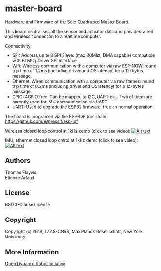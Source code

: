 # master-board
Hardware and Firmware of the Solo Quadruped Master Board. 

This board centralises all the sensor and actuator data and provides wired and wireless connection to a realtime computer.

Connectivity:

* SPI: Address up to 8 SPI Slave: (max 80Mhz, DMA capable) compatible with BLMC µDriver SPI interface
* Wifi: Wireless communication with a computer via raw ESP-NOW: round trip time of 1.2ms (including driver and OS latency) for a 127bytes message.
* Ethernet: Wired communication with a computer via raw frames: round trip time of 0.2ms (including driver and OS latency) for a 127bytes message.
* GPIO: 4GPIO free. Can be mapped to I2C, UART etc.. Two of them are curently used for IMU communication via UART
* UART: Used to upgrade the ESP32 firmware, free on normal operation.

The board is programed via the ESP-IDF tool chain https://github.com/espressif/esp-idf

Wireless closed loop control at 1kHz demo (click to see video):
[![Alt text](https://img.youtube.com/vi/P_yazdwLeZ8/0.jpg)](https://www.youtube.com/watch?v=P_yazdwLeZ8)

IMU, ethernet closed loop cntrol at 1kHz demo (click to see video):
[![Alt text](https://img.youtube.com/vi/-jNc_tuRp-E/0.jpg)](https://www.youtube.com/watch?v=-jNc_tuRp-E)

Authors
--------
Thomas Flayols  
Etienne Arlaud

License
-------
BSD 3-Clause License

Copyright
-----------
Copyright (c) 2019, LAAS-CNRS, Max Planck Gesellschaft, New York University

More Information
----------------
[Open Dynamic Robot Initiative](https://open-dynamic-robot-initiative.github.io)  
